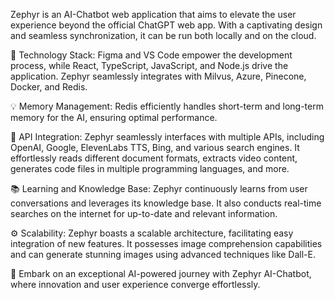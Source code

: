 Zephyr is an AI-Chatbot web application that aims to elevate the user experience beyond the official ChatGPT web app. With a captivating design and seamless synchronization, it can be run both locally and on the cloud.

🚀 Technology Stack: Figma and VS Code empower the development process, while React, TypeScript, JavaScript, and Node.js drive the application. Zephyr seamlessly integrates with Milvus, Azure, Pinecone, Docker, and Redis.

💡 Memory Management: Redis efficiently handles short-term and long-term memory for the AI, ensuring optimal performance.

🔌 API Integration: Zephyr seamlessly interfaces with multiple APIs, including OpenAI, Google, ElevenLabs TTS, Bing, and various search engines. It effortlessly reads different document formats, extracts video content, generates code files in multiple programming languages, and more.

📚 Learning and Knowledge Base: Zephyr continuously learns from user conversations and leverages its knowledge base. It also conducts real-time searches on the internet for up-to-date and relevant information.

⚙️ Scalability: Zephyr boasts a scalable architecture, facilitating easy integration of new features. It possesses image comprehension capabilities and can generate stunning images using advanced techniques like Dall-E.

🌟 Embark on an exceptional AI-powered journey with Zephyr AI-Chatbot, where innovation and user experience converge effortlessly.
